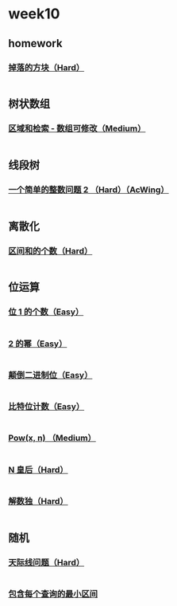 # week10

## homework

### [掉落的方块（Hard）](https://leetcode-cn.com/problems/falling-squares/) 

```go
```

## 树状数组

### [区域和检索 - 数组可修改（Medium）](https://leetcode-cn.com/problems/range-sum-query-mutable/)

```go
```

## 线段树

### [一个简单的整数问题 2 （Hard）（AcWing）](https://www.acwing.com/problem/content/description/244/)

```go
```

## 离散化

### [区间和的个数（Hard）](https://leetcode-cn.com/problems/count-of-range-sum/)

```go
```

## 位运算

### [位 1 的个数（Easy）]()

```go

```

### [2 的幂（Easy）]()

```go

```

### [颠倒二进制位（Easy）]()

```go

```

### [比特位计数（Easy）]()

```go

```

### [Pow(x, n) （Medium）]()

```go

```

### [N 皇后（Hard）]()

```go

```

### [解数独（Hard）]()

```go

```

## 随机

### [天际线问题（Hard）]()

```go

```

### [包含每个查询的最小区间]()

```go

```